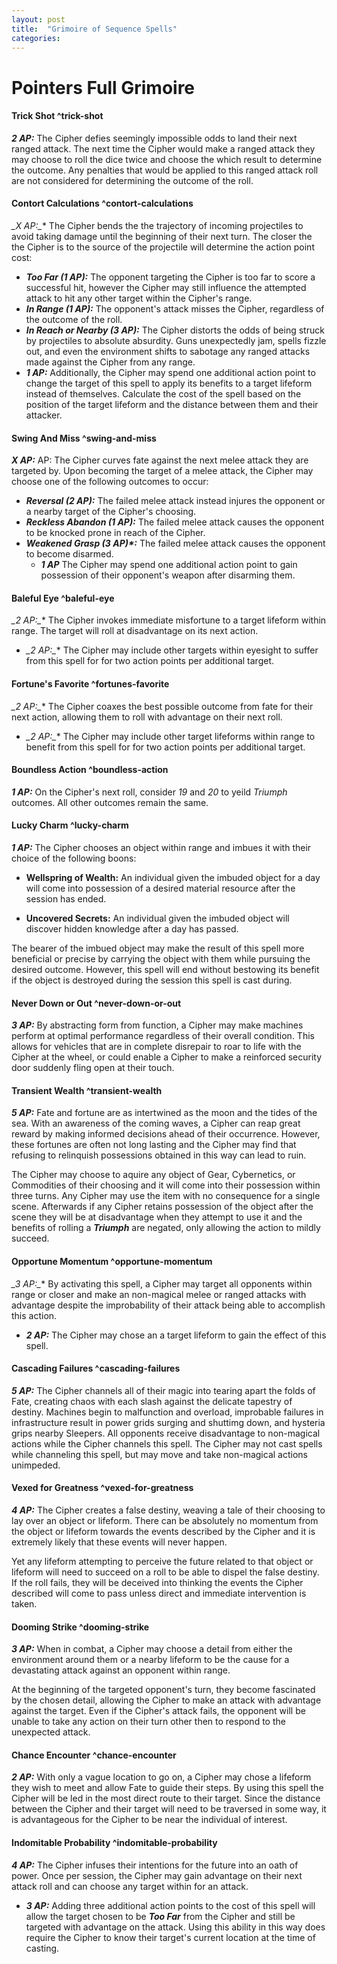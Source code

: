 ```yaml
---
layout: post
title:  "Grimoire of Sequence Spells"
categories: 
---
```

# Pointers Full Grimoire

#### Trick Shot ^trick-shot
**_2 AP:_** The Cipher defies seemingly impossible odds to land their next ranged attack. The next time the Cipher would make a ranged attack they may choose to roll the dice twice and choose the which result to determine the outcome. Any penalties that would be applied to this ranged attack roll are not considered for determining the outcome of the roll. 

#### Contort Calculations ^contort-calculations
**_X AP*:_** The Cipher bends the the trajectory of incoming projectiles to avoid taking damage until the beginning of their next turn. The closer the the Cipher is to the source of the projectile will determine the action point cost:
- **_Too Far (1 AP):_** The opponent targeting the Cipher is too far to score a successful hit, however the Cipher may still influence the attempted attack to hit any other target within the Cipher's range. 
- **_In Range (1 AP):_** The opponent's attack misses the Cipher, regardless of the outcome of the roll. 
- **_In Reach or Nearby (3 AP):_** The Cipher distorts the odds of being struck by projectiles to absolute absurdity. Guns unexpectedly jam, spells fizzle out, and even the environment shifts to sabotage any ranged attacks made against the Cipher from any range.
- **_1 AP:_** Additionally, the Cipher may spend one additional action point to change the target of this spell to apply its benefits to a target lifeform instead of themselves. Calculate the cost of the spell based on the position of the target lifeform and the distance between them and their attacker. 

#### Swing And Miss ^swing-and-miss
**_X AP:_** AP: The Cipher curves fate against the next melee attack they are targeted by. Upon becoming the target of a melee attack, the Cipher may choose one of the following outcomes to occur:

- **_Reversal (2 AP):_** The failed melee attack instead injures the opponent or a nearby target of the Cipher's choosing.
- **_Reckless Abandon (1 AP):_** The failed melee attack causes the opponent to be knocked prone in reach of the Cipher. 
- **_Weakened Grasp (3 AP)*:_** The failed melee attack causes the opponent to become disarmed.
  - **_1 AP_** The Cipher may spend one additional action point to gain possession of their opponent's weapon after disarming them. 

#### Baleful Eye ^baleful-eye
**_2 AP*:_** The Cipher invokes immediate misfortune to a target lifeform within range. The target will roll at disadvantage on its next action. 
- **_2 AP*:_** The Cipher may include other targets within eyesight to suffer from this spell for for two action points per additional target. 

#### Fortune's Favorite ^fortunes-favorite
**_2 AP*:_** The Cipher coaxes the best possible outcome from fate for their next action, allowing them to roll with advantage on their next roll. 
- **_2 AP*:_** The Cipher may include other target lifeforms within range to benefit from this spell for for two action points per additional target. 

#### Boundless Action ^boundless-action
**_1 AP:_** On the Cipher's next roll, consider *19* and *20* to yeild *Triumph* outcomes. All other outcomes remain the same.

#### Lucky Charm ^lucky-charm
**_1 AP:_** The Cipher chooses an object within range and imbues it with their choice of the following boons:

- **Wellspring of Wealth:** An individual given the imbuded object for a day will come into possession of a desired material resource after the session has ended. 

- **Uncovered Secrets:** An individual given the imbuded object will discover hidden knowledge after a day has passed. 

The bearer of the imbued object may make the result of this spell more beneficial or precise by carrying the object with them while pursuing the desired outcome. However, this spell will end without bestowing its benefit if the object is destroyed during the session this spell is cast during. 

#### Never Down or Out ^never-down-or-out
**_3 AP:_** By abstracting form from function, a Cipher may make machines perform at optimal performance regardless of their overall condition. This allows for vehicles that are in complete disrepair to roar to life with the Cipher at the wheel, or could enable a Cipher to make a reinforced security door suddenly fling open at their touch. 

#### Transient Wealth ^transient-wealth
 **_5 AP:_** Fate and fortune are as intertwined as the moon and the tides of the sea. With an awareness of the coming waves, a Cipher can reap great reward by making informed decisions ahead of their occurrence. However, these fortunes are often not long lasting and the Cipher may find that refusing to relinquish possessions obtained in this way can lead to ruin.

The Cipher may choose to aquire any object of Gear, Cybernetics, or Commodities of their choosing and it will come into their possession within three turns. Any Cipher may use the item with no consequence for a single scene. Afterwards if any Cipher retains possession of the object after the scene they will be at disadvantage when they attempt to use it and the benefits of rolling a **_Triumph_** are negated, only allowing the action to mildly succeed. 

#### Opportune Momentum ^opportune-momentum
**_3 AP*:_** By activating this spell, a Cipher may target all opponents within range or closer and make an non-magical melee or ranged attacks with advantage despite the improbability of their attack being able to accomplish this action. 
- **_2 AP:_** The Cipher may chose an a target lifeform to gain the effect of this spell.

#### Cascading Failures ^cascading-failures
**_5  AP:_** The Cipher channels all of their magic into tearing apart the folds of Fate, creating chaos with each slash against the delicate tapestry of destiny. Machines begin to malfunction and overload, improbable failures in infrastructure result in power grids surging and shuttimg down, and hysteria grips nearby Sleepers. All opponents receive  disadvantage to non-magical actions while the Cipher channels this spell. The Cipher may not cast spells while channeling this spell, but may move and take non-magical actions unimpeded. 

#### Vexed for Greatness ^vexed-for-greatness
**_4 AP:_** The Cipher creates a false destiny, weaving a tale of their choosing to lay over an object or lifeform. There can be absolutely no momentum from the object or lifeform towards the events described by the Cipher and it is extremely likely that these events will never happen. 

Yet any lifeform attempting to perceive the future related to that object or lifeform will need to succeed on a roll to be able to dispel the false destiny. If the roll fails, they will be deceived into thinking the events the Cipher described will come to pass unless direct and immediate intervention is taken. 

#### Dooming Strike ^dooming-strike
**_3 AP:_** When in combat, a Cipher may choose a detail from either the environment around them or a nearby lifeform to be the cause for a devastating attack against an opponent within range. 

At the beginning of the targeted opponent's turn, they become fascinated by the chosen detail, allowing the Cipher to make an attack with advantage against the target. Even if the Cipher's attack fails, the opponent will be unable to take any action on their turn other then to respond to the unexpected attack. 

#### Chance Encounter ^chance-encounter
**_2 AP:_** With only a vague location to go on, a Cipher may chose a lifeform they wish to meet and allow Fate to guide their steps. By using this spell the Cipher will be led in the most direct route to their target. Since the distance between the Cipher and their target will need to be traversed in some way, it is advantageous for the Cipher to be near the individual of interest. 

#### Indomitable Probability ^indomitable-probability
**_4 AP:_** The Cipher infuses their intentions for the future into an oath of power. Once per session, the Cipher may gain advantage on their next attack roll and can choose any target within for an attack. 
- **_3 AP:_** Adding three additional action points to the cost of this spell will allow the target chosen to be **_Too Far_** from the Cipher and still be targeted with advantage on the attack. Using this ability in this way does require the Cipher to know their target's current location at the time of casting. 
